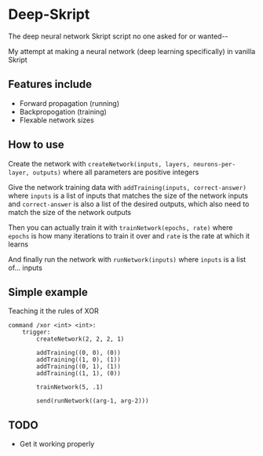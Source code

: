 # Deep-Skript

The deep neural network Skript script no one asked for or wanted--

My attempt at making a neural network (deep learning specifically) in vanilla Skript

## Features include

- Forward propagation (running)
- Backpropogation (training)
- Flexable network sizes

## How to use

Create the network with `createNetwork(inputs, layers, neurons-per-layer, outputs)` where all parameters are positive integers

Give the network training data with `addTraining(inputs, correct-answer)` where `inputs` is a list of inputs that matches the size of the network inputs and `correct-answer` is also a list of the desired outputs, which also need to match the size of the network outputs

Then you can actually train it with `trainNetwork(epochs, rate)` where `epochs` is how many iterations to train it over and `rate` is the rate at which it learns

And finally run the network with `runNetwork(inputs)` where `inputs` is a list of... inputs

## Simple example

Teaching it the rules of XOR

```
command /xor <int> <int>:
    trigger:
        createNetwork(2, 2, 2, 1)

        addTraining((0, 0), (0))
        addTraining((1, 0), (1))
        addTraining((0, 1), (1))
        addTraining((1, 1), (0))

        trainNetwork(5, .1)

        send(runNetwork((arg-1, arg-2)))
```

## TODO
- Get it working properly
